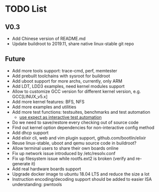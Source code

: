 
# TODO List

## V0.3

* Add Chinese version of README.md
* Update buildroot to 2019.11, share native linux-stable git repo

## Future

* Add more tools support: trace-cmd, perf, memtester
* Add prebuilt toolchains with sysroot for buildroot
* Add uboot support for more archs, currently, only ARM
* Add LDT, LDD3 examples, need kernel modules support
* Allow to customize GCC version for different kernel version, e.g. GCC[LINUX_v5.x]
* Add more kernel features: BFS, NFS
* Add more examples and utilities
* Add more test functions: testsuites, benchmarks and test automation
  * [use expect as interactive test automation](https://fadeevab.com/how-to-setup-qemu-output-to-console-and-automate-using-shell-script/#3inputoutputthroughanamedpipefile)
* Do we need to save/restore every checking out of source code
* Find out kernel option dependencies for non-interactive config method
* Add dhcp support
* Add elixir cli, web and vim plugin support, github.com/bootlin/elixir
* Reuse linux-stable, uboot and qemu source code in buildroot?
* Allow terminal users to share their own boards online
* Fix up network issue introduced by /etc/resolv.conf
* Fix up filesystem issue while rootfs.ext2 is broken (verify and re-generate it)
* Add real hardware boards support
* Upgrade docker image to ubuntu 18.04 LTS and reduce the size a lot
* Instruction encoding/decoding support should be added to easier ISA understanding: pwntools
